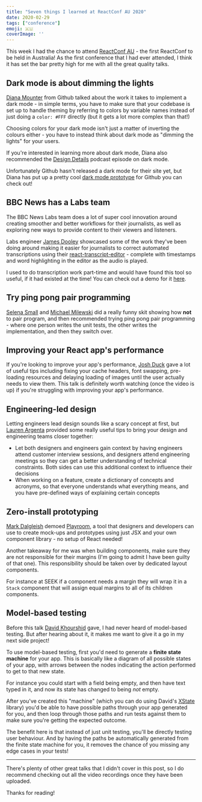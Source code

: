```yaml
---
title: "Seven things I learned at ReactConf AU 2020"
date: 2020-02-29
tags: ["conference"]
emoji: 🇦🇺
coverImage: ''
---
```


This week I had the chance to attend [ReactConf AU](https://reactconfau.com) - the first ReactConf to be held in Australia! As the first conference that I had ever attended, I think it has set the bar pretty high for me with all the great quality talks. 

## Dark mode is about dimming the lights

[Diana Mounter](https://twitter.com/broccolini) from Github talked about the work it takes to implement a dark mode - in simple terms, you have to make sure that your codebase is set up to handle theming by referring to colors by variable names instead of just doing a `color: #FFF` directly (but it gets a lot more complex than that!)

Choosing colors for your dark mode isn't just a matter of inverting the colours either - you have to instead think about dark mode as "dimming the lights" for your users.

If you're interested in learning more about dark mode, Diana also recommended the [Design Details](https://spec.fm/podcasts/design-details/310206) podcast episode on dark mode. 

Unfortunately Github hasn't released a dark mode for their site yet, but Diana has put up a pretty cool [dark mode prototype](http://broccolini.net/dark-mode/) for Github you can check out!

## BBC News has a Labs team

The BBC News Labs team does a lot of super cool innovation around creating smoother and better workflows for their journalists, as well as exploring new ways to provide content to their viewers and listeners. 

Labs engineer [James Dooley](https://github.com/jamesdools) showcased some of the work they've been doing around making it easier for journalists to correct automated transcriptions using their [react-transcript-editor](https://github.com/bbc/react-transcript-editor) - complete with timestamps and word highlighting in the editor as the audio is played. 

I used to do transcription work part-time and would have found this tool so useful, if it had existed at the time! You can check out a demo for it [here](https://bbc.github.io/react-transcript-editor/iframe.html?id=demo--default).

## Try ping pong pair programming

[Selena Small](https://twitter.com/selenasmall88) and [Michael Milewski](https://twitter.com/saramic) did a really funny skit showing how **not** to pair program, and then recommended trying ping pong pair programming - where one person writes the unit tests, the other writes the implementation, and then they switch over.

## Improving your React app's performance

If you're looking to improve your app's performance, [Josh Duck](https://twitter.com/joshduck) gave a lot of useful tips including fixing your cache headers, font swapping, pre-loading resources and delaying loading of images until the user actually needs to view them. This talk is definitely worth watching (once the video is up) if you're struggling with improving your app's performance.

## Engineering-led design

Letting engineers lead design sounds like a scary concept at first, but [Lauren Argenta](https://github.com/lauren-tm) provided some really useful tips to bring your design and engineering teams closer together:

* Let both designers and engineers gain context by having engineers attend customer interview sessions, and designers attend engineering meetings so they can get a better understanding of technical constraints. Both sides can use this additional context to influence their decisions
* When working on a feature, create a dictionary of concepts and acronyms, so that everyone understands what everything means, and you have pre-defined ways of explaining certain concepts


## Zero-install prototyping

[Mark Dalgleish](https://twitter.com/markdalgleish) demoed [Playroom](https://github.com/seek-oss/playroom), a tool that designers and developers can use to create mock-ups and prototypes using just JSX and your own component library - no setup of React needed!

Another takeaway for me was when building components, make sure they are not responsible for their margins (I'm going to admit I have been guilty of that one). This responsibility should be taken over by dedicated layout components. 

For instance at SEEK if a component needs a margin they will wrap it in a `Stack` component that will assign equal margins to all of its children components.

## Model-based testing

Before this talk [David Khourshid](https://twitter.com/davidkpiano) gave, I had never heard of model-based testing. But after hearing about it, it makes me want to give it a go in my next side project!

To use model-based testing, first you'd need to generate a **finite state machine** for your app. This is basically like a diagram of all possible states of your app, with arrows between the nodes indicating the action performed to get to that new state. 

For instance you could start with a field being empty, and then have text typed in it, and now its state has changed to being _not_ empty.

After you've created this "machine" (which you can do using David's [XState](https://github.com/davidkpiano/xstate) library) you'd be able to have possible paths through your app generated for you, and then loop through those paths and run tests against them to make sure you're getting the expected outcome.

The benefit here is that instead of just unit testing, you'll be directly testing user behaviour. And by having the paths be automatically generated from the finite state machine for you, it removes the chance of you missing any edge cases in your tests!

----

There's plenty of other great talks that I didn't cover in this post, so I do recommend checking out all the video recordings once they have been uploaded.

Thanks for reading!
